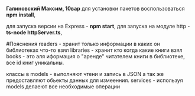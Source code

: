 **Галиновский Максим, 10вар** 
для установки пакетов воспользоваться **npm install**,

для запуска версии на Express - **npm start**, для запуска на модуле http - **ts-node httpServer.ts**,


#Пояснения
readers - хранит только информации в каких он библиотеках что-то взял
libraries - хранит кто когда какие книги взял
books - это аля иформация о "аренде" читателем книги в библиотеке, все id книг уникальны.

классы в models - выполняют чтени и запись в JSON а так же предоставляют обьекты данных для измеенния.
services - используя models делаеют все необходимые операции